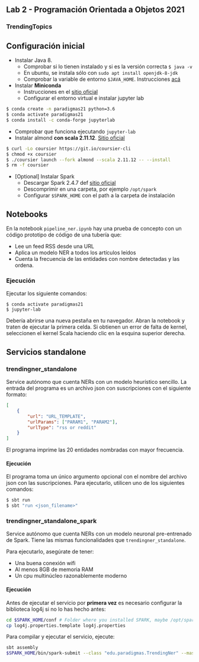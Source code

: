 ## Lab 2 - Programación Orientada a Objetos 2021

### TrendingTopics

## Configuración inicial

* Instalar Java 8.
  * Comprobar si lo tienen instalado y si es la versión correcta `$ java -v`
  * En ubuntu, se instala sólo con `sudo apt install openjdk-8-jdk`
  * Comprobar la variable de entorno `$JAVA_HOME`. Instrucciones [acá](https://docs.opsgenie.com/docs/setting-java_home)
* Instalar **Miniconda**
  * Instrucciones en el [sitio oficial](https://docs.conda.io/projects/conda/en/latest/user-guide/install/linux.html)
  * Configurar el entorno virtual e instalar jupyter lab
```bash
$ conda create -n paradigmas21 python=3.6
$ conda activate paradigmas21
$ conda install -c conda-forge jupyterlab
```
  * Comprobar que funciona ejecutando `jupyter-lab`
* Instalar almond **con scala 2.11.12**. [Sitio oficial](https://almond.sh/docs/quick-start-install)

```bash
$ curl -Lo coursier https://git.io/coursier-cli
$ chmod +x coursier
$ ./coursier launch --fork almond --scala 2.11.12 -- --install
$ rm -f coursier
```

* [Optional] Instalar Spark
  * Descargar Spark 2.4.7 def [sitio oficial](https://spark.apache.org/downloads.html)
  * Descomprimir en una carpeta, por ejemplo `/opt/spark`
  * Configurar `$SPARK_HOME` con el path a la carpeta de instalación

## Notebooks

En la notebook `pipeline_ner.ipynb` hay una prueba de concepto con un código
prototipo de código de una tubería que:
* Lee un feed RSS desde una URL
* Aplica un modelo NER a todos los artículos leídos
* Cuenta la frecuencia de las entidades con nombre detectadas y las ordena.

### Ejecución

Ejecutar los siguiente comandos:
```
$ conda activate paradigmas21
$ jupyter-lab
```

Debería abrirse una nueva pestaña en tu navegador. Abran la notebook y
traten de ejecutar la primera celda. Si obtienen un error de falta de kernel,
seleccionen el kernel Scala haciendo clic en la esquina superior derecha.

## Servicios standalone

### trendingner_standalone

Service autónomo que cuenta NERs con un modelo heurístico sencillo.
La entrada del programa es un archivo json con suscripciones con el siguiente formato:

```json
[
    {
        "url": "URL_TEMPLATE",
        "urlParams": ["PARAM1", "PARAM2"],
        "urlType": "rss or reddit"
    }
]
```
El programa imprime las 20 entidades nombradas con mayor frecuencia.

#### Ejecución

El programa toma un único argumento opcional con el nombre del archivo json con
las suscripciones. Para ejecutarlo, utilicen uno de los siguientes comandos:

```bash
$ sbt run
$ sbt "run <json_filename>"
```

### trendingner_standalone_spark

Service autónomo que cuenta NERs con un modelo neuronal pre-entrenado de Spark.
Tiene las mismas funcionalidades que  `trendingner_standalone`.

Para ejecutarlo, asegúrate de tener:
* Una buena conexión wifi
* Al menos 8GB de memoria RAM
* Un cpu multinúcleo razonablemente moderno

#### Ejecución

Antes de ejecutar el servicio por **primera vez** es necesario
configurar la biblioteca log4j si no lo has hecho antes:

```bash
cd $SPARK_HOME/conf # Folder where you installed SPARK, maybe /opt/spark
cp log4j.properties.template log4j.properties
```

Para compilar y ejecutar el servicio, ejecute:

```bash
sbt assembly
$SPARK_HOME/bin/spark-submit --class "edu.paradigmas.TrendingNer" --master local[2] --num-executors 2 --executor-memory 1g --driver-memory 1g target/scala-2.11/TrendingNER-assembly-0.1.0-SNAPSHOT.jar
```
